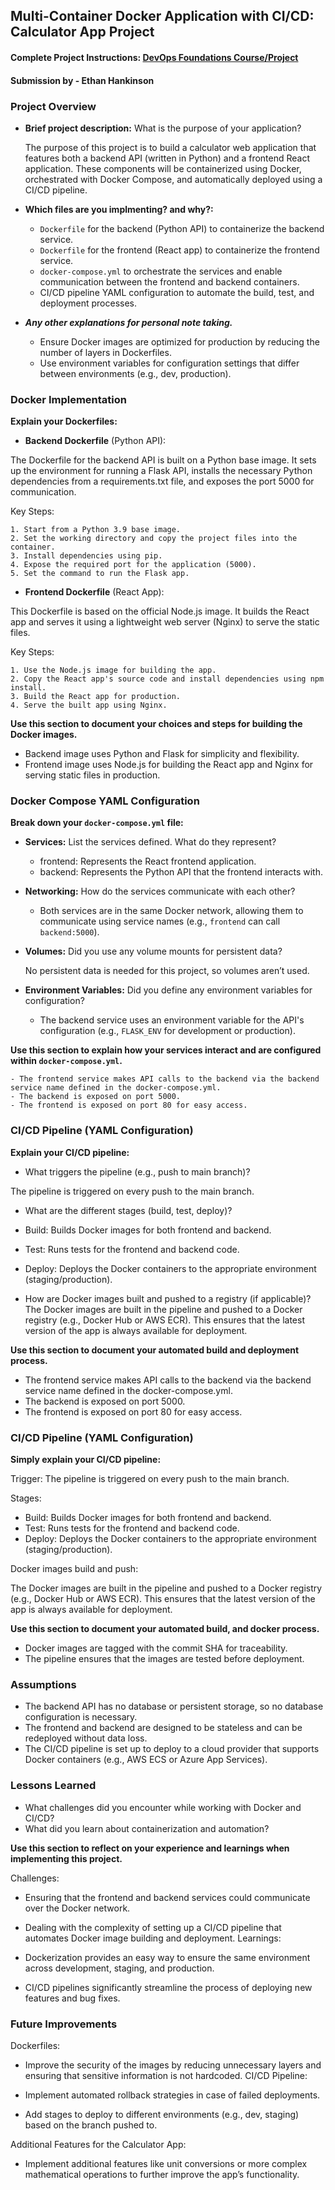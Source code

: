 ## Multi-Container Docker Application with CI/CD: Calculator App Project

#### Complete Project Instructions: [DevOps Foundations Course/Project](https://github.com/shiftkey-labs/DevOps-Foundations-Course/tree/master/Project)

#### Submission by - **Ethan Hankinson**

### Project Overview

- **Brief project description:** What is the purpose of your application?

    The purpose of this project is to build a calculator web application that features both a backend API (written in Python) and a frontend React application. These components will be containerized using Docker, orchestrated with Docker Compose, and automatically deployed using a CI/CD pipeline.


- **Which files are you implmenting? and why?:**
    - `Dockerfile` for the backend (Python API) to containerize the backend service.
    - `Dockerfile` for the frontend (React app) to containerize the frontend service.
    - `docker-compose.yml` to orchestrate the services and enable communication between the frontend and backend containers.
    - CI/CD pipeline YAML configuration to automate the build, test, and deployment processes.


- _**Any other explanations for personal note taking.**_
    - Ensure Docker images are optimized for production by reducing the number of layers in Dockerfiles.
    - Use environment variables for configuration settings that differ between environments (e.g., dev, production).


### Docker Implementation

**Explain your Dockerfiles:**

- **Backend Dockerfile** (Python API):
    
The Dockerfile for the backend API is built on a Python base image. It sets up the environment for running a Flask API, installs the necessary Python dependencies from a requirements.txt file, and exposes the port 5000 for communication.

Key Steps:

    1. Start from a Python 3.9 base image.
    2. Set the working directory and copy the project files into the container.
    3. Install dependencies using pip.
    4. Expose the required port for the application (5000).
    5. Set the command to run the Flask app.

- **Frontend Dockerfile** (React App):
    
This Dockerfile is based on the official Node.js image. It builds the React app and serves it using a lightweight web server (Nginx) to serve the static files.

Key Steps:

    1. Use the Node.js image for building the app.
    2. Copy the React app's source code and install dependencies using npm install.
    3. Build the React app for production.
    4. Serve the built app using Nginx.

**Use this section to document your choices and steps for building the Docker images.**

- Backend image uses Python and Flask for simplicity and flexibility.
- Frontend image uses Node.js for building the React app and Nginx for serving static files in production.

### Docker Compose YAML Configuration

**Break down your `docker-compose.yml` file:**

- **Services:** List the services defined. What do they represent?

    - frontend: Represents the React frontend application.
    - backend: Represents the Python API that the frontend interacts with.
- **Networking:** How do the services communicate with each other?

    - Both services are in the same Docker network, allowing them to communicate using service names (e.g., `frontend` can call `backend:5000`).
- **Volumes:** Did you use any volume mounts for persistent data?

    No persistent data is needed for this project, so volumes aren’t used.
- **Environment Variables:** Did you define any environment variables for configuration? 

    - The backend service uses an environment variable for the API's configuration (e.g., `FLASK_ENV` for development or production).

**Use this section to explain how your services interact and are configured within `docker-compose.yml`.**

    - The frontend service makes API calls to the backend via the backend service name defined in the docker-compose.yml.
    - The backend is exposed on port 5000.
    - The frontend is exposed on port 80 for easy access.


### CI/CD Pipeline (YAML Configuration)

**Explain your CI/CD pipeline:**

- What triggers the pipeline (e.g., push to main branch)? 

The pipeline is triggered on every push to the main branch.
- What are the different stages (build, test, deploy)?
- Build: Builds Docker images for both frontend and backend.
- Test: Runs tests for the frontend and backend code.
- Deploy: Deploys the Docker containers to the appropriate environment (staging/production).

- How are Docker images built and pushed to a registry (if applicable)?
The Docker images are built in the pipeline and pushed to a Docker registry (e.g., Docker Hub or AWS ECR). This ensures that the latest version of the app is always available for deployment.

**Use this section to document your automated build and deployment process.**

- The frontend service makes API calls to the backend via the backend service name defined in the docker-compose.yml.
- The backend is exposed on port 5000.
- The frontend is exposed on port 80 for easy access.


### CI/CD Pipeline (YAML Configuration)

**Simply explain your CI/CD pipeline:**

Trigger: The pipeline is triggered on every push to the main branch.

Stages:

- Build: Builds Docker images for both frontend and backend.
- Test: Runs tests for the frontend and backend code.
- Deploy: Deploys the Docker containers to the appropriate environment (staging/production).

Docker images build and push:
    
The Docker images are built in the pipeline and pushed to a Docker registry (e.g., Docker Hub or AWS ECR). This ensures that the latest version of the app is always available for deployment.

**Use this section to document your automated build, and docker process.**

- Docker images are tagged with the commit SHA for traceability.
- The pipeline ensures that the images are tested before deployment.


### Assumptions

- The backend API has no database or persistent storage, so no database configuration is necessary.
- The frontend and backend are designed to be stateless and can be redeployed without data loss.
- The CI/CD pipeline is set up to deploy to a cloud provider that supports Docker containers (e.g., AWS ECS or Azure App Services).


### Lessons Learned

- What challenges did you encounter while working with Docker and CI/CD?
- What did you learn about containerization and automation?

**Use this section to reflect on your experience and learnings when implementing this project.**

Challenges:

- Ensuring that the frontend and backend services could communicate over the Docker network.
- Dealing with the complexity of setting up a CI/CD pipeline that automates Docker image building and deployment.
Learnings:

- Dockerization provides an easy way to ensure the same environment across development, staging, and production.
- CI/CD pipelines significantly streamline the process of deploying new features and bug fixes.


### Future Improvements

Dockerfiles:

- Improve the security of the images by reducing unnecessary layers and ensuring that sensitive information is not hardcoded.
CI/CD Pipeline:

- Implement automated rollback strategies in case of failed deployments.
- Add stages to deploy to different environments (e.g., dev, staging) based on the branch pushed to.

Additional Features for the Calculator App:

- Implement additional features like unit conversions or more complex mathematical operations to further improve the app’s functionality.

